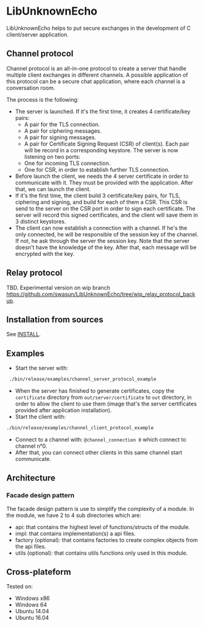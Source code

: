 # LibUnknownEcho

LibUnknownEcho helps to put secure exchanges in the development of C client/server application.

## Channel protocol
Channel protocol is an all-in-one protocol to create a server that handle multiple client exchanges in different channels.
A possible application of this protocol can be a secure chat application, where each channel is a conversation room.

The process is the following:
* The server is launched. If it's the first time, it creates 4 certificate/key pairs:
    * A pair for the TLS connection.
    * A pair for ciphering messages.
    * A pair for signing messages.
    * A pair for Certificate Signing Request (CSR) of client(s).
Each pair will be record in a corresponding keystore.
The server is now listening on two ports:
    * One for incoming TLS connection.
    * One for CSR, in order to establish further TLS connection.
* Before launch the client, we needs the 4 server certificate in order to communicate with it. They must be provided with the application. After that, we can launch the client.
* If it's the first time, the client build 3 certificate/key pairs, for TLS, ciphering and signing, and build for each of them a CSR. This CSR is send to the server on the CSR port in order to sign each certificate. The server will record this signed certificates, and the client will save them in 3 distinct keystores.
* The client can now establish a connection with a channel. If he's the only connected, he will be responsible of the session key of the channel. If not, he ask through the server the session key. Note that the server doesn't have the knowledge of the key. After that, each message will be encrypted with the key.

## Relay protocol

TBD. Experimental version on wip branch https://github.com/swasun/LibUnknownEcho/tree/wip_relay_protocol_backup.

## Installation from sources
See [INSTALL](INSTALL.md).

## Examples

* Start the server with:
```bash
 ./bin/release/examples/channel_server_protocol_example
 ```
* When the server has finished to generate certificates, copy the `certificate` directory from `out/server/certificate` to `out` directory,
  in order to allow the client to use them (image that's the server certificates provided after application installation).
* Start the client with:
```bash
./bin/release/examples/channel_client_protocol_example
```
* Connect to a channel with: `@channel_connection 0`
  which connect to channel n°0.
* After that, you can connect other clients in this same channel start communicate.

## Architecture

### Facade design pattern
The facade design pattern is use to simplify the complexity of a module.
In the module, we have 2 to 4 sub directories which are:
* api: that contains the highest level of functions/structs of the module.
* impl: that contains implementation(s) a api files.
* factory (optional): that contains factories to create complex objects from the api files.
* utils (optional): that contains utils functions only used in this module.

## Cross-plateform

Tested on:
* Windows x86
* Windows 64
* Ubuntu 14.04
* Ubuntu 16.04